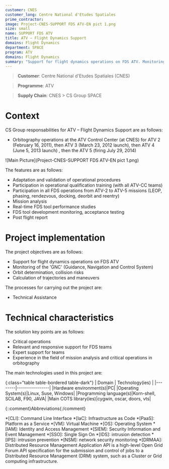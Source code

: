 ```yaml
---
customer: CNES
customer_long: Centre National d'Etudes Spatiales
prime_contractor: 
image: Project-CNES-SUPPORT FDS ATV-EN pict 1.png
size: small
name: SUPPORT FDS ATV
title: ATV – Flight Dynamics Support
domains: Flight Dynamics
department: SPACE
program: ATV
domains: Flight Dynamics
summary: "Support for flight dynamics operations on FDS ATV. Monitoring of the 'GNC' (Guidance, Navigation and Control System). Orbit determination, collision risks. Calculation of trajectories and maneuvers"
---
```


> __Customer__\: Centre National d'Etudes Spatiales (CNES)

> __Programme__\: ATV

> __Supply Chain__\: CNES >  CS Group SPACE


# Context


CS Group responsabilities for ATV – Flight Dynamics Support are as follows:
* Orbitography operations at the ATV Control Center (at CNES) for ATV 2 (February 16, 2011), then ATV 3 (March 23, 2012 launch), then ATV 4 (June 5, 2013 launch) , then the ATV 5 (firing July 29, 2014)

![Main Picture](Project-CNES-SUPPORT FDS ATV-EN pict 1.png)

The features are as follows:
* Adaptation and validation of operational procedures
* Participation in operational qualification training (with all ATV-CC teams)
* Participation in all FDS operations from ATV-2 to ATV-5 missions (LEOP, phasing, rendezvous, docking, deorbit and reentry)
* Mission analysis
* Real-time FDS tool performance studies
* FDS tool development monitoring, acceptance testing
* Post flight report

# Project implementation

The project objectives are as follows:
* Support for flight dynamics operations on FDS ATV
* Monitoring of the 'GNC' (Guidance, Navigation and Control System)
* Orbit determination, collision risks
* Calculation of trajectories and maneuvers

The processes for carrying out the project are:
* Technical Assistance

# Technical characteristics

The solution key points are as follows:
* Critical operations
* Relevant and responsive support for FDS teams
* Expert support for teams
* Experience in the field of mission analysis and critical operations in orbitography



The main technologies used in this project are:

{:class="table table-bordered table-dark"}
| Domain | Technology(ies) |
|--------|----------------|
|Hardware environment(s)|PC|
|Operating System(s)|Linux, Suse, Windows|
|Programming language(s)|Korn-shell, SCILAB, F90, JAVA|
|Main COTS library(ies)|cygwin, oscar, doors, vts|



{::comment}Abbreviations{:/comment}

*[CLI]: Command Line Interface
*[IaC]: Infrastructure as Code
*[PaaS]: Platform as a Service
*[VM]: Virtual Machine
*[OS]: Operating System
*[IAM]: Identity and Access Management
*[SIEM]: Security Information and Event Management
*[SSO]: Single Sign On
*[IDS]: intrusion detection
*[IPS]: intrusion prevention
*[NSM]: network security monitoring
*[DRMAA]: Distributed Resource Management Application API is a high-level Open Grid Forum API specification for the submission and control of jobs to a Distributed Resource Management (DRM) system, such as a Cluster or Grid computing infrastructure.
